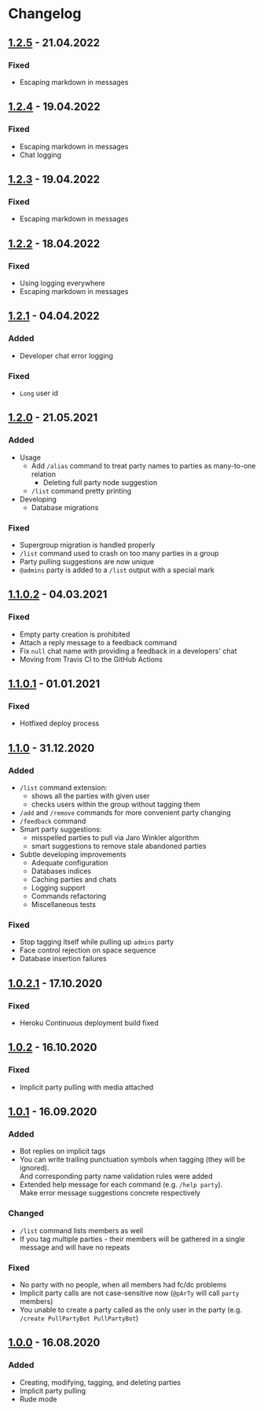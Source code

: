 # Changelog

## [1.2.5] - 21.04.2022

### Fixed

- Escaping markdown in messages

## [1.2.4] - 19.04.2022

### Fixed

- Escaping markdown in messages
- Chat logging

## [1.2.3] - 19.04.2022

### Fixed

- Escaping markdown in messages

## [1.2.2] - 18.04.2022

### Fixed

- Using logging everywhere
- Escaping markdown in messages

## [1.2.1] - 04.04.2022

### Added

- Developer chat error logging

### Fixed

- `Long` user id

## [1.2.0] - 21.05.2021

### Added

- Usage
  - Add `/alias` command to treat party names to parties as many-to-one relation
    - Deleting full party node suggestion
  - `/list` command pretty printing
- Developing
  - Database migrations

### Fixed

- Supergroup migration is handled properly
- `/list` command used to crash on too many parties in a group
- Party pulling suggestions are now unique
- `@admins` party is added to a `/list` output with a special mark

## [1.1.0.2] - 04.03.2021

### Fixed

-   Empty party creation is prohibited
-   Attach a reply message to a feedback command
-   Fix `null` chat name with providing a feedback in a developers' chat
-   Moving from Travis CI to the GitHub Actions

## [1.1.0.1] - 01.01.2021

### Fixed

-   Hotfixed deploy process

## [1.1.0] - 31.12.2020

### Added

-   `/list` command extension:
    -   shows all the parties with given user
    -   checks users within the group without tagging them
-   `/add` and `/remove` commands for more convenient party changing
-   `/feedback` command
-   Smart party suggestions:
    -   misspelled parties to pull via Jaro Winkler algorithm
    -   smart suggestions to remove stale abandoned parties
-   Subtle developing improvements
    -   Adequate configuration
    -   Databases indices
    -   Caching parties and chats
    -   Logging support
    -   Commands refactoring
    -   Miscellaneous tests

### Fixed

-   Stop tagging itself while pulling up `admins` party
-   Face control rejection on space sequence
-   Database insertion failures

## [1.0.2.1] - 17.10.2020

### Fixed

-   Heroku Continuous deployment build fixed

## [1.0.2] - 16.10.2020

### Fixed

-   Implicit party pulling with media attached

## [1.0.1] - 16.09.2020

### Added

-   Bot replies on implicit tags
-   You can write trailing punctuation symbols when tagging (they will be ignored). \
    And corresponding party name validation rules were added
-   Extended help message for each command (e.g. `/help party`). \
    Make error message suggestions concrete respectively

### Changed

-   `/list` command lists members as well
-   If you tag multiple parties - their members will be gathered in a single message and will have no repeats

### Fixed

-   No party with no people, when all members had fc/dc problems
-   Implicit party calls are not case-sensitive now (`@pArTy` will call `party` members)
-   You unable to create a party called as the only user in the party (e.g. `/create PullPartyBot PullPartyBot`)

## [1.0.0] - 16.08.2020

### Added

-   Creating, modifying, tagging, and deleting parties
-   Implicit party pulling
-   Rude mode

[1.2.5]: https://github.com/pool-party/pull-party-bot/compare/v1.2.4...v1.2.5
[1.2.4]: https://github.com/pool-party/pull-party-bot/compare/v1.2.3...v1.2.4
[1.2.3]: https://github.com/pool-party/pull-party-bot/compare/v1.2.2...v1.2.3
[1.2.2]: https://github.com/pool-party/pull-party-bot/compare/v1.2.1...v1.2.2
[1.2.1]: https://github.com/pool-party/pull-party-bot/compare/v1.2.0...v1.2.1
[1.2.0]: https://github.com/pool-party/pull-party-bot/compare/v1.1.0.2...v1.2.0
[1.1.0.2]: https://github.com/pool-party/pull-party-bot/compare/v1.1.0.1...v1.1.0.2
[1.1.0.1]: https://github.com/pool-party/pull-party-bot/compare/v1.1.0...v1.1.0.1
[1.1.0]: https://github.com/pool-party/pull-party-bot/compare/v1.0.2.1...v1.1.0
[1.0.2.1]: https://github.com/pool-party/pull-party-bot/compare/v1.0.2...v1.0.2.1
[1.0.2]: https://github.com/pool-party/pull-party-bot/compare/v1.0.1...v1.0.2
[1.0.1]: https://github.com/pool-party/pull-party-bot/compare/v1.0.0...v1.0.1
[1.0.0]: https://github.com/pool-party/pull-party-bot/releases/tag/v1.0.0
